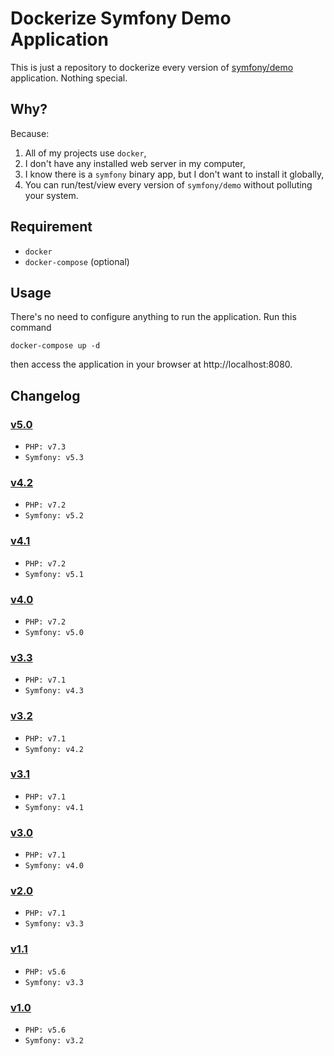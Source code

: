 # Dockerize Symfony Demo Application

This is just a repository to dockerize every version of [symfony/demo](https://github.com/symfony/demo) application. Nothing special.

## Why?
Because:
  1. All of my projects use `docker`,
  2. I don't have any installed web server in my computer,
  3. I know there is a `symfony` binary app, but I don't want to install it globally,
  4. You can run/test/view every version of `symfony/demo` without polluting your system.

## Requirement
  - `docker`
  - `docker-compose` (optional)

## Usage
  There's no need to configure anything to run the application. Run this command
  ```
  docker-compose up -d
  ```
  then access the application in your browser at http://localhost:8080.

## Changelog
  ### [v5.0]
  - `PHP: v7.3`
  - `Symfony: v5.3`

  ### [v4.2]
  - `PHP: v7.2`
  - `Symfony: v5.2`

  ### [v4.1]
  - `PHP: v7.2`
  - `Symfony: v5.1`

  ### [v4.0]
  - `PHP: v7.2`
  - `Symfony: v5.0`

  ### [v3.3]
  - `PHP: v7.1`
  - `Symfony: v4.3`

  ### [v3.2]
  - `PHP: v7.1`
  - `Symfony: v4.2`

  ### [v3.1]
  - `PHP: v7.1`
  - `Symfony: v4.1`

  ### [v3.0]
  - `PHP: v7.1`
  - `Symfony: v4.0`

  ### [v2.0]
  - `PHP: v7.1`
  - `Symfony: v3.3`

  ### [v1.1]
  - `PHP: v5.6`
  - `Symfony: v3.3`

  ### [v1.0]
  - `PHP: v5.6`
  - `Symfony: v3.2`


[v5.0]: https://github.com/asispts/symfony-demo/releases/tag/v5.0
[v4.2]: https://github.com/asispts/symfony-demo/releases/tag/v4.2
[v4.1]: https://github.com/asispts/symfony-demo/releases/tag/v4.1
[v4.0]: https://github.com/asispts/symfony-demo/releases/tag/v4.0
[v3.3]: https://github.com/asispts/symfony-demo/releases/tag/v3.3
[v3.2]: https://github.com/asispts/symfony-demo/releases/tag/v3.2
[v3.1]: https://github.com/asispts/symfony-demo/releases/tag/v3.1
[v3.0]: https://github.com/asispts/symfony-demo/releases/tag/v3.0
[v2.0]: https://github.com/asispts/symfony-demo/releases/tag/v2.0
[v1.1]: https://github.com/asispts/symfony-demo/releases/tag/v1.1
[v1.0]: https://github.com/asispts/symfony-demo/releases/tag/v1.0
